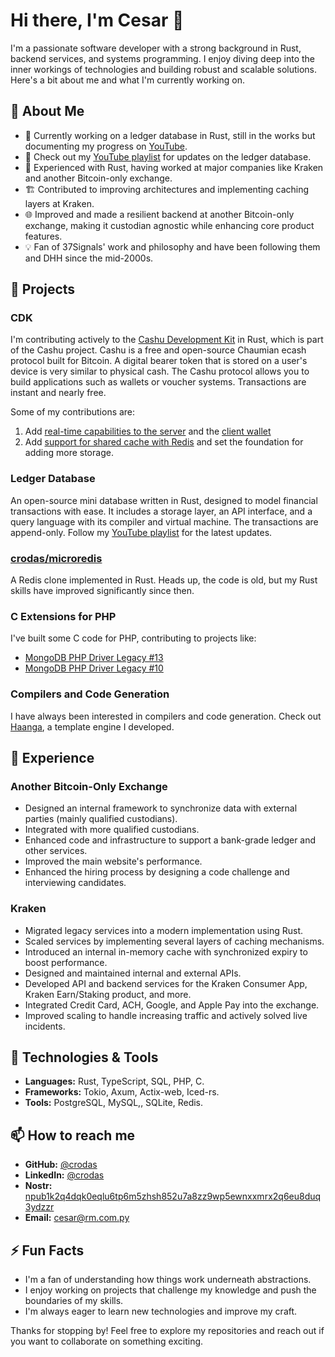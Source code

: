 # Hi there, I'm Cesar 👋

I'm a passionate software developer with a strong background in Rust, backend services, and systems programming. I enjoy diving deep into the inner workings of technologies and building robust and scalable solutions. Here's a bit about me and what I'm currently working on.

## 🌟 About Me

- 🔭 Currently working on a ledger database in Rust, still in the works but documenting my progress on [YouTube](https://www.youtube.com/playlist?list=PLl0vOJuOj6F9NKWyQJFrzfWO4I_zxS2bj).
- 🎥 Check out my [YouTube playlist](https://www.youtube.com/playlist?list=PLl0vOJuOj6F9NKWyQJFrzfWO4I_zxS2bj) for updates on the ledger database.
- 🦀 Experienced with Rust, having worked at major companies like Kraken and another Bitcoin-only exchange.
- 🏗️ Contributed to improving architectures and implementing caching layers at Kraken.
- 🌐 Improved and made a resilient backend at another Bitcoin-only exchange, making it custodian agnostic while enhancing core product features.
- 💡 Fan of 37Signals' work and philosophy and have been following them and DHH since the mid-2000s.

## 🚀 Projects

### CDK

I'm contributing actively to the [Cashu Development Kit](https://github.com/cashubtc/cdk/pulls/crodas) in Rust, which is part of the Cashu project. Cashu is a free and open-source Chaumian ecash protocol built for Bitcoin. A digital bearer token that is stored on a user's device is very similar to physical cash. The Cashu protocol allows you to build applications such as wallets or voucher systems. Transactions are instant and nearly free.

Some of my contributions are:

1. Add [real-time capabilities to the server](https://github.com/cashubtc/cdk/pull/394) and the [client wallet](https://github.com/cashubtc/cdk/pull/473)
2. Add [support for shared cache with Redis](https://github.com/cashubtc/cdk/pull/495) and set the foundation for adding more storage.


### Ledger Database
An open-source mini database written in Rust, designed to model financial transactions with ease. It includes a storage layer, an API interface, and a query language with its compiler and virtual machine. The transactions are append-only. Follow my [YouTube playlist](https://www.youtube.com/playlist?list=PLl0vOJuOj6F9NKWyQJFrzfWO4I_zxS2bj) for the latest updates.

### [crodas/microredis](https://github.com/crodas/microredis)
A Redis clone implemented in Rust. Heads up, the code is old, but my Rust skills have improved significantly since then.

### C Extensions for PHP
I've built some C code for PHP, contributing to projects like:
- [MongoDB PHP Driver Legacy #13](https://github.com/mongodb/mongo-php-driver-legacy/pull/13)
- [MongoDB PHP Driver Legacy #10](https://github.com/mongodb/mongo-php-driver-legacy/pull/10)

### Compilers and Code Generation
I have always been interested in compilers and code generation. Check out [Haanga](https://github.com/crodas/Haanga), a template engine I developed.


## 💼 Experience

### Another Bitcoin-Only Exchange
- Designed an internal framework to synchronize data with external parties (mainly qualified custodians).
- Integrated with more qualified custodians.
- Enhanced code and infrastructure to support a bank-grade ledger and other services.
- Improved the main website's performance.
- Enhanced the hiring process by designing a code challenge and interviewing candidates.

### Kraken
- Migrated legacy services into a modern implementation using Rust.
- Scaled services by implementing several layers of caching mechanisms.
- Introduced an internal in-memory cache with synchronized expiry to boost performance.
- Designed and maintained internal and external APIs.
- Developed API and backend services for the Kraken Consumer App, Kraken Earn/Staking product, and more.
- Integrated Credit Card, ACH, Google, and Apple Pay into the exchange.
- Improved scaling to handle increasing traffic and actively solved live incidents.



## 🔧 Technologies & Tools

- **Languages:** Rust, TypeScript, SQL, PHP, C.
- **Frameworks:** Tokio, Axum, Actix-web, Iced-rs.
- **Tools:** PostgreSQL, MySQL,, SQLite, Redis.

## 📫 How to reach me

- **GitHub:** [@crodas](https://github.com/crodas)
- **LinkedIn:** [@crodas](https://www.linkedin.com/in/crodas)
- **Nostr:** [npub1k2q4dqk0eqlu6tp6m5zhsh852u7a8zz9wp5ewnxxmrx2q6eu8duq3ydzzr](https://snort.social/p/npub1k2q4dqk0eqlu6tp6m5zhsh852u7a8zz9wp5ewnxxmrx2q6eu8duq3ydzzr)
- **Email:** cesar@rm.com.py

## ⚡ Fun Facts

- I'm a fan of understanding how things work underneath abstractions.
- I enjoy working on projects that challenge my knowledge and push the boundaries of my skills.
- I'm always eager to learn new technologies and improve my craft.

Thanks for stopping by! Feel free to explore my repositories and reach out if you want to collaborate on something exciting.
